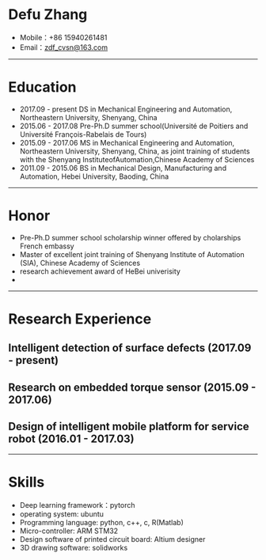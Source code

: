 # Defu Zhang

- Mobile：+86 15940261481
- Email：zdf_cvsn@163.com 

------
# Education

- 2017.09 - present   DS in Mechanical Engineering and Automation, Northeastern University, Shenyang, China
- 2015.06 - 2017.08   Pre-Ph.D summer school(Université de Poitiers and Université François-Rabelais de Tours)
- 2015.09 - 2017.06   MS in Mechanical Engineering and Automation, Northeastern University, Shenyang, China, as joint training of students with the Shenyang InstituteofAutomation,Chinese Academy of Sciences
- 2011.09 - 2015.06   BS in Mechanical Design, Manufacturing and Automation, Hebei University, Baoding, China

------
# Honor

- Pre-Ph.D summer school scholarship winner offered by cholarships French embassy
- Master of excellent joint training of Shenyang Institute of Automation (SIA), Chinese Academy of Sciences
- research achievement award of HeBei univerisity
-
------
# Research Experience

## Intelligent detection of surface defects (2017.09 - present)

## Research on embedded torque sensor (2015.09 - 2017.06)

## Design of intelligent mobile platform for service robot (2016.01 - 2017.03)

------

# Skills

- Deep learning framework：pytorch
- operating system: ubuntu
- Programming language: python, c++, c, R(Matlab)
- Micro-controller: ARM STM32
- Design software of printed circuit board: Altium designer
- 3D drawing software: solidworks
